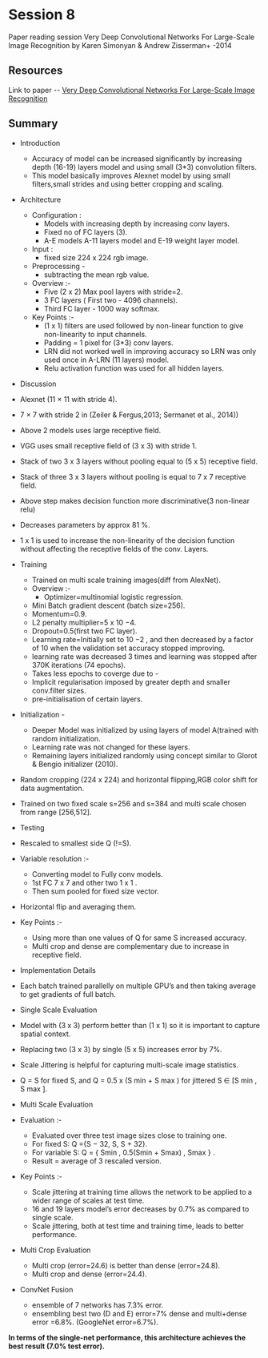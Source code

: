 # Session 8
 Paper reading session Very Deep Convolutional Networks For Large-Scale Image Recognition by Karen Simonyan & Andrew Zisserman+ -2014
 ## Resources
 Link to paper -- [Very Deep Convolutional Networks For Large-Scale Image Recognition](https://arxiv.org/pdf/1409.1556.pdf)
 ## Summary
 * Introduction

   * Accuracy of model can be increased significantly by increasing depth (16-19) layers model and using small (3*3) convolution filters.
   * This model basically improves Alexnet model by using small filters,small strides and using better cropping and scaling.

 * Architecture

    * Configuration :
       *  Models with increasing depth by increasing  conv layers.
       *  Fixed no of FC layers (3).
       *  A-E models A-11 layers model and E-19 weight layer model.
    * Input :
       *  fixed size 224 x 224 rgb image.
    * Preprocessing -
       * subtracting the mean rgb value.
    * Overview :-
       * Five (2 x 2) Max pool layers with stride=2.
       * 3 FC layers ( First two - 4096 channels).
       * Third FC layer - 1000 way softmax.
    * Key Points :-
       *  (1 x 1) filters are used followed by non-linear function to give non-linearity to input channels.
       * Padding = 1 pixel for (3*3) conv layers.
       *  LRN did not worked well in improving accuracy so LRN was only used once in A-LRN (11 layers) model.
       *  Relu activation function was used for all hidden layers.


* Discussion

 * Alexnet (11 × 11 with stride 4).
 * 7 × 7 with stride 2 in (Zeiler & Fergus,2013; Sermanet et al., 2014))
 *  Above 2 models uses large receptive field.
 *   VGG uses small receptive field of (3 x 3) with stride 1.
 * Stack of two 3 x 3 layers without pooling equal to (5 x 5) receptive field.
 * Stack of three 3 x 3 layers without pooling is equal to  7 x 7 receptive field.
 * Above step makes decision function more discriminative(3 non-linear relu)
  * Decreases parameters by approx 81 %.
 * 1 x 1 is used to increase the non-linearity of the decision function without affecting the receptive fields of the conv. Layers.


* Training

   * Trained on multi scale training images(diff from AlexNet).
   * Overview :-
     * Optimizer=multinomial logistic regression.
    *  Mini Batch gradient descent (batch size=256).
    *  Momentum=0.9.
    * L2 penalty multiplier=5 x 10 −4.
    *  Dropout=0.5(first two FC layer).
   * Learning rate=Initially set to 10 −2 , and then decreased by a factor of 10 when the validation set accuracy stopped improving.
   * learning rate was decreased 3 times and learning was stopped after 370K iterations (74 epochs).
   * Takes less epochs to coverge due to -
    * Implicit regularisation imposed by greater depth and smaller conv.filter sizes.
    * pre-initialisation of certain layers.

 * Initialization -
   *  Deeper Model was initialized by using layers of model A(trained with random initialization.
    * Learning rate was not changed for these layers.
    * Remaining layers initialized randomly using concept similar to Glorot & Bengio initializer (2010).
  * Random cropping (224 x 224) and horizontal flipping,RGB color shift  for data augmentation.
  * Trained on two fixed scale s=256 and s=384 and multi scale chosen from range [256,512].


* Testing

 *  Rescaled to smallest side Q (!=S).
 * Variable resolution :-
   *   Converting model to Fully conv models.
   *  1st FC 7 x 7 and other two 1 x 1 .
   *  Then sum pooled for fixed size vector.
 * Horizontal flip and averaging them.
 * Key Points :-
   * Using more than one values of Q for same S increased accuracy.
   *  Multi crop and dense are complementary due to increase in receptive field.


* Implementation Details

 * Each batch trained parallelly on multiple GPU’s and then taking average to get gradients of full batch.


* Single  Scale Evaluation

 * Model with (3 x 3) perform better than (1 x 1)  so it is important to capture spatial context.
 * Replacing two (3 x 3) by single (5 x 5)  increases error by 7%.
 * Scale Jittering is helpful for capturing multi-scale image statistics.
 * Q = S for fixed S, and Q = 0.5 x (S min + S max ) for jittered S ∈ [S min , S max ].


 * Multi Scale Evaluation

  * Evaluation :-
    * Evaluated over three test image sizes close to training one.
    * For fixed S: Q ={S − 32, S, S + 32}.
    * For variable S: Q = {  Smin  , 0.5(Smin + Smax)     , Smax    } .
    * Result = average of 3 rescaled version.
  * Key Points :-
    * Scale jittering at training time allows the network to be applied to a wider range of scales at test time.
    * 16 and 19 layers model’s error decreases by 0.7% as compared to single scale.
    * Scale jittering, both at test time and training time, leads to better performance.

* Multi Crop Evaluation

  * Multi crop (error=24.6) is better than dense (error=24.8).
  * Multi crop and dense (error=24.4).


* ConvNet Fusion

    * ensemble of 7 networks has 7.3% error.
    * ensembling best two (D and E)  error=7% dense and multi+dense error =6.8%.
(GoogleNet error=6.7%).

**In terms of the single-net performance, this architecture achieves the best
result (7.0% test error).**
